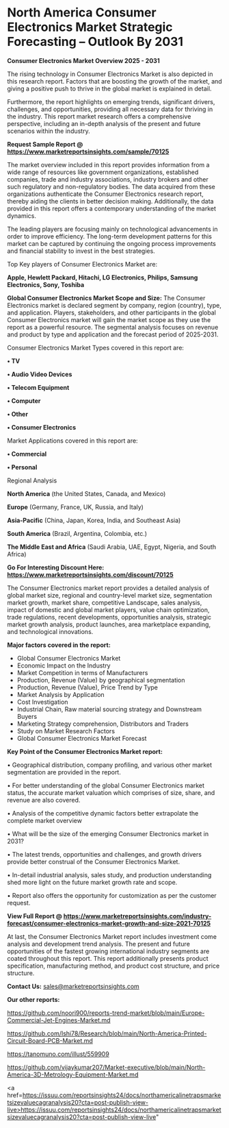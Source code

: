 # North America Consumer Electronics Market Strategic Forecasting – Outlook By 2031

<Strong> Consumer Electronics Market Overview 2025 - 2031</strong>

The rising technology in Consumer Electronics Market is also depicted in this research report. Factors that are boosting the growth of the market, and giving a positive push to thrive in the global market is explained in detail.

Furthermore, the report highlights on emerging trends, significant drivers, challenges, and opportunities, providing all necessary data for thriving in the industry. This report market research offers a comprehensive perspective, including an in-depth analysis of the present and future scenarios within the industry.

<strong>Request Sample Report @ <a href=https://www.marketreportsinsights.com/sample/70125>https://www.marketreportsinsights.com/sample/70125</a></strong>

The market overview included in this report provides information from a wide range of resources like government organizations, established companies, trade and industry associations, industry brokers and other such regulatory and non-regulatory bodies. The data acquired from these organizations authenticate the Consumer Electronics research report, thereby aiding the clients in better decision making. Additionally, the data provided in this report offers a contemporary understanding of the market dynamics.

The leading players are focusing mainly on technological advancements in order to improve efficiency. The long-term development patterns for this market can be captured by continuing the ongoing process improvements and financial stability to invest in the best strategies.

Top Key players of Consumer Electronics Market are:

<strong>Apple, Hewlett Packard, Hitachi, LG Electronics, Philips, Samsung Electronics, Sony, Toshiba</strong>

<strong><b>Global Consumer Electronics Market Scope and Size:</b></strong>
The Consumer Electronics market is declared segment by company, region (country), type, and application. Players, stakeholders, and other participants in the global Consumer Electronics market will gain the market scope as they use the report as a powerful resource. The segmental analysis focuses on revenue and product by type and application and the forecast period of 2025-2031.

Consumer Electronics Market Types covered in this report are:

<strong>• TV

• Audio Video Devices

• Telecom Equipment

• Computer

• Other

• Consumer Electronics</strong>

Market Applications covered in this report are:

<strong>• Commercial

• Personal</strong> 

Regional Analysis

<strong>North America</strong> (the United States, Canada, and Mexico)

<strong>Europe</strong> (Germany, France, UK, Russia, and Italy)

<strong>Asia-Pacific</strong> (China, Japan, Korea, India, and Southeast Asia)

<strong>South America</strong> (Brazil, Argentina, Colombia, etc.)

<strong>The Middle East and Africa</strong> (Saudi Arabia, UAE, Egypt, Nigeria, and South Africa)

<strong>Go For Interesting Discount Here: <a href=https://www.marketreportsinsights.com/discount/70125>https://www.marketreportsinsights.com/discount/70125</a></strong>

The Consumer Electronics market report provides a detailed analysis of global market size, regional and country-level market size, segmentation market growth, market share, competitive Landscape, sales analysis, impact of domestic and global market players, value chain optimization, trade regulations, recent developments, opportunities analysis, strategic market growth analysis, product launches, area marketplace expanding, and technological innovations.

<strong><b>Major factors covered in the report:</b></strong>
<ul>
  <li>Global Consumer Electronics Market </li>
  <li>Economic Impact on the Industry</li>
  <li>Market Competition in terms of Manufacturers</li>
  <li>Production, Revenue (Value) by geographical segmentation</li>
  <li>Production, Revenue (Value), Price Trend by Type</li>
  <li>Market Analysis by Application</li>
  <li>Cost Investigation</li>
  <li>Industrial Chain, Raw material sourcing strategy and Downstream Buyers</li>
  <li>Marketing Strategy comprehension, Distributors and Traders</li>
  <li>Study on Market Research Factors</li>
  <li>Global Consumer Electronics Market Forecast</li>
</ul>

<strong><b>Key Point of the Consumer Electronics Market report:</b></strong>

• Geographical distribution, company profiling, and various other market segmentation are provided in the report.

• For better understanding of the global Consumer Electronics market status, the accurate market valuation which comprises of size, share, and revenue are also covered.

• Analysis of the competitive dynamic factors better extrapolate the complete market overview

• What will be the size of the emerging Consumer Electronics market in 2031?

• The latest trends, opportunities and challenges, and growth drivers provide better construal of the Consumer Electronics Market.

• In-detail industrial analysis, sales study, and production understanding shed more light on the future market growth rate and scope.

• Report also offers the opportunity for customization as per the customer request.

<strong><b>View Full Report @ <a href=https://www.marketreportsinsights.com/industry-forecast/consumer-electronics-market-growth-and-size-2021-70125>https://www.marketreportsinsights.com/industry-forecast/consumer-electronics-market-growth-and-size-2021-70125</a></b></strong>


At last, the Consumer Electronics Market report includes investment come analysis and development trend analysis. The present and future opportunities of the fastest growing international industry segments are coated throughout this report. This report additionally presents product specification, manufacturing method, and product cost structure, and price structure.

<strong>Contact Us:</strong>
sales@marketreportsinsights.com

<strong>Our other reports:</strong>

<a href=https://github.com/noori900/reports-trend-market/blob/main/Europe-Commercial-Jet-Engines-Market.md>https://github.com/noori900/reports-trend-market/blob/main/Europe-Commercial-Jet-Engines-Market.md</a>

<a href=https://github.com/Ishi78/Research/blob/main/North-America-Printed-Circuit-Board-PCB-Market.md>https://github.com/Ishi78/Research/blob/main/North-America-Printed-Circuit-Board-PCB-Market.md</a>

<a href=https://tanomuno.com/illust/559909>https://tanomuno.com/illust/559909</a>

<a href=https://github.com/vijaykumar207/Market-executive/blob/main/North-America-3D-Metrology-Equipment-Market.md>https://github.com/vijaykumar207/Market-executive/blob/main/North-America-3D-Metrology-Equipment-Market.md</a>

<a href=https://issuu.com/reportsinsights24/docs/northamericalinetrapsmarketsizevaluecagranalysis20?cta=post-publish-view-live>https://issuu.com/reportsinsights24/docs/northamericalinetrapsmarketsizevaluecagranalysis20?cta=post-publish-view-live</a>"
